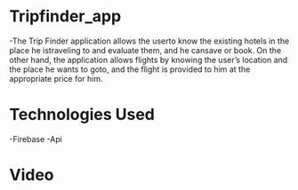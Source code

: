 # Tripfinder_app
-The Trip Finder application allows the userto know the existing hotels in the place he istraveling to and evaluate them,
and he cansave or book. On the other hand, the application allows flights by knowing the
user’s location and the place he wants to goto, and the flight is provided to him at the appropriate price for him.

# Technologies Used
-Firebase
-Api

# Video 




